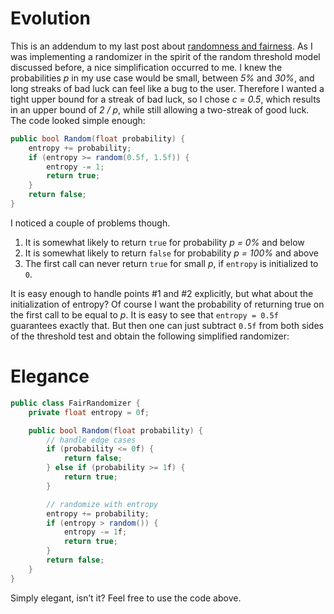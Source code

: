 # Evolution


This is an addendum to my last post about [randomness and fairness](apparent-probability.md). As I was implementing a randomizer in the spirit of the random threshold model discussed before, a nice simplification occurred to me. I knew the probabilities *p* in my use case would be small, between *5%* and *30%*, and long streaks of bad luck can feel like a bug to the user. Therefore I wanted a tight upper bound for a streak of bad luck, so I chose *c = 0.5*, which results in an upper bound of *2 / p*, while still allowing a two-streak of good luck. The code looked simple enough:

```csharp
public bool Random(float probability) {
    entropy += probability;
    if (entropy >= random(0.5f, 1.5f)) {
        entropy -= 1;
        return true;
    }
    return false;
}
```

I noticed a couple of problems though.

1. It is somewhat likely to return `true` for probability *p = 0%* and below
2. It is somewhat likely to return `false` for probability *p = 100%* and above
3. The first call can never return `true` for small *p*, if `entropy` is initialized to `0`.

It is easy enough to handle points #1 and #2 explicitly, but what about the initialization of entropy? Of course I want the probability of returning true on the first call to be equal to *p*. It is easy to see that `entropy = 0.5f` guarantees exactly that. But then one can just subtract `0.5f` from both sides of the threshold test and obtain the following simplified randomizer:

# Elegance

```csharp
public class FairRandomizer {
    private float entropy = 0f;

    public bool Random(float probability) {
        // handle edge cases
        if (probability <= 0f) {
            return false;
        } else if (probability >= 1f) {
            return true;
        }

        // randomize with entropy
        entropy += probability;
        if (entropy > random()) {
            entropy -= 1f;
            return true;
        }
        return false;
    }
}
```

Simply elegant, isn’t it? Feel free to use the code above.
